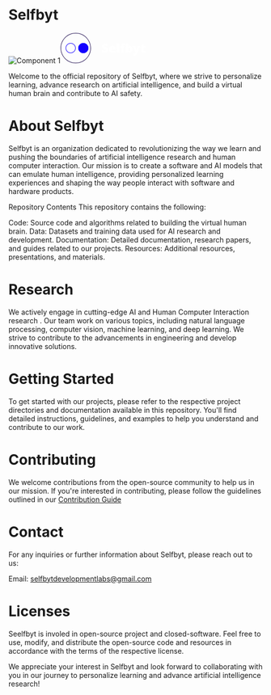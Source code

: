 # Selfbyt

![Component 1](https://github.com/Selfbyt/.github/assets/47054530/6231e44a-7897-46a6-a97a-66c458b12e5f)<svg width="168" height="60" viewBox="0 0 168 60" fill="none" xmlns="http://www.w3.org/2000/svg">
<path fill-rule="evenodd" clip-rule="evenodd" d="M30 59C46.0163 59 59 46.0163 59 30C59 13.9837 46.0163 1 30 1C13.9837 1 1 13.9837 1 30C1 46.0163 13.9837 59 30 59ZM30 60C46.5685 60 60 46.5685 60 30C60 13.4315 46.5685 0 30 0C13.4315 0 0 13.4315 0 30C0 46.5685 13.4315 60 30 60Z" fill="#2D1D5A"/>
<path fill-rule="evenodd" clip-rule="evenodd" d="M20 39C24.9706 39 29 34.9706 29 30C29 25.0294 24.9706 21 20 21C15.0294 21 11 25.0294 11 30C11 34.9706 15.0294 39 20 39ZM20 40C25.5228 40 30 35.5228 30 30C30 24.4772 25.5228 20 20 20C14.4772 20 10 24.4772 10 30C10 35.5228 14.4772 40 20 40Z" fill="#1400FF"/>
<path d="M55 30C55 35.5228 50.5228 40 45 40C39.4772 40 35 35.5228 35 30C35 24.4772 39.4772 20 45 20C50.5228 20 55 24.4772 55 30Z" fill="#1400FF"/>
<path fill-rule="evenodd" clip-rule="evenodd" d="M45 39C49.9706 39 54 34.9706 54 30C54 25.0294 49.9706 21 45 21C40.0294 21 36 25.0294 36 30C36 34.9706 40.0294 39 45 39ZM45 40C50.5228 40 55 35.5228 55 30C55 24.4772 50.5228 20 45 20C39.4772 20 35 24.4772 35 30C35 35.5228 39.4772 40 45 40Z" fill="#1804FF"/>
<path d="M94.0547 33.7969C94.0547 34.7266 93.8203 35.6094 93.3516 36.4453C92.8828 37.2734 92.1523 37.9453 91.1602 38.4609C90.1758 38.9766 88.9023 39.2344 87.3398 39.2344C86.5586 39.2344 85.8711 39.1992 85.2773 39.1289C84.6914 39.0586 84.1445 38.9453 83.6367 38.7891C83.1289 38.625 82.6016 38.4141 82.0547 38.1562V34.0312C82.9844 34.5 83.9219 34.8594 84.8672 35.1094C85.8125 35.3516 86.668 35.4727 87.4336 35.4727C87.8945 35.4727 88.2695 35.418 88.5586 35.3086C88.8555 35.1992 89.0742 35.0508 89.2148 34.8633C89.3555 34.668 89.4258 34.4453 89.4258 34.1953C89.4258 33.8984 89.3203 33.6484 89.1094 33.4453C88.9062 33.2344 88.5781 33.0156 88.125 32.7891C87.6719 32.5625 87.0742 32.2812 86.332 31.9453C85.6992 31.6484 85.125 31.3438 84.6094 31.0312C84.1016 30.7188 83.6641 30.3633 83.2969 29.9648C82.9375 29.5586 82.6602 29.0859 82.4648 28.5469C82.2695 28.0078 82.1719 27.3711 82.1719 26.6367C82.1719 25.5352 82.4414 24.6133 82.9805 23.8711C83.5273 23.1211 84.2852 22.5586 85.2539 22.1836C86.2305 21.8086 87.3555 21.6211 88.6289 21.6211C89.7461 21.6211 90.75 21.7461 91.6406 21.9961C92.5391 22.2461 93.3438 22.5312 94.0547 22.8516L92.6367 26.4258C91.9023 26.0898 91.1797 25.8242 90.4688 25.6289C89.7578 25.4258 89.0977 25.3242 88.4883 25.3242C88.0898 25.3242 87.7617 25.375 87.5039 25.4766C87.2539 25.5703 87.0664 25.6992 86.9414 25.8633C86.8242 26.0273 86.7656 26.2148 86.7656 26.4258C86.7656 26.6914 86.8672 26.9297 87.0703 27.1406C87.2812 27.3516 87.6289 27.582 88.1133 27.832C88.6055 28.0742 89.2734 28.3906 90.1172 28.7812C90.9531 29.1562 91.6641 29.5625 92.25 30C92.8359 30.4297 93.2812 30.9492 93.5859 31.5586C93.8984 32.1602 94.0547 32.9062 94.0547 33.7969Z" fill="white"/>
<path d="M102.41 25.4883C103.699 25.4883 104.812 25.7148 105.75 26.168C106.688 26.6133 107.41 27.2852 107.918 28.1836C108.426 29.082 108.68 30.207 108.68 31.5586V33.5977H100.488C100.527 34.293 100.785 34.8633 101.262 35.3086C101.746 35.7539 102.457 35.9766 103.395 35.9766C104.223 35.9766 104.98 35.8945 105.668 35.7305C106.363 35.5664 107.078 35.3125 107.812 34.9688V38.2617C107.172 38.5977 106.473 38.8438 105.715 39C104.957 39.1562 104 39.2344 102.844 39.2344C101.508 39.2344 100.312 38.9961 99.2578 38.5195C98.2031 38.043 97.3711 37.3047 96.7617 36.3047C96.1602 35.3047 95.8594 34.0195 95.8594 32.4492C95.8594 30.8555 96.1328 29.5469 96.6797 28.5234C97.2266 27.4922 97.9922 26.7305 98.9766 26.2383C99.9609 25.7383 101.105 25.4883 102.41 25.4883ZM102.574 28.6055C102.035 28.6055 101.582 28.7773 101.215 29.1211C100.855 29.457 100.645 29.9883 100.582 30.7148H104.52C104.512 30.3242 104.434 29.9688 104.285 29.6484C104.137 29.3281 103.918 29.0742 103.629 28.8867C103.348 28.6992 102.996 28.6055 102.574 28.6055Z" fill="white"/>
<path d="M115.852 39H111.27V20.7656H115.852V39Z" fill="white"/>
<path d="M127.137 29.1562H124.312V39H119.73V29.1562H117.973V26.9062L119.824 25.7812V25.5586C119.824 24.4102 119.977 23.4766 120.281 22.7578C120.586 22.0312 121.07 21.4961 121.734 21.1523C122.398 20.8086 123.266 20.6367 124.336 20.6367C125.023 20.6367 125.645 20.6914 126.199 20.8008C126.762 20.9102 127.348 21.0664 127.957 21.2695L126.973 24.2344C126.746 24.1719 126.492 24.1172 126.211 24.0703C125.938 24.0234 125.641 24 125.32 24C124.969 24 124.711 24.1094 124.547 24.3281C124.391 24.5391 124.312 24.8867 124.312 25.3711V25.7227H127.137V29.1562Z" fill="white"/>
<path d="M133.523 20.7656V24.8906C133.523 25.3594 133.508 25.8086 133.477 26.2383C133.445 26.6602 133.406 27.0586 133.359 27.4336H133.523C133.867 26.8945 134.316 26.4375 134.871 26.0625C135.426 25.6797 136.152 25.4883 137.051 25.4883C138.434 25.4883 139.562 26.0742 140.438 27.2461C141.32 28.418 141.762 30.1133 141.762 32.332C141.762 33.8398 141.559 35.1094 141.152 36.1406C140.746 37.1641 140.176 37.9375 139.441 38.4609C138.715 38.9766 137.871 39.2344 136.91 39.2344C135.973 39.2344 135.258 39.0742 134.766 38.7539C134.281 38.4258 133.867 38.0742 133.523 37.6992H133.242L132.516 39H128.941V20.7656H133.523ZM135.375 29.0859C134.953 29.0859 134.605 29.1836 134.332 29.3789C134.059 29.5742 133.855 29.8789 133.723 30.293C133.59 30.6992 133.523 31.2188 133.523 31.8516V32.4961C133.523 33.5273 133.66 34.293 133.934 34.793C134.215 35.293 134.711 35.543 135.422 35.543C135.961 35.543 136.375 35.2656 136.664 34.7109C136.953 34.1562 137.098 33.3477 137.098 32.2852C137.098 31.2227 136.957 30.4258 136.676 29.8945C136.395 29.3555 135.961 29.0859 135.375 29.0859Z" fill="white"/>
<path d="M142.781 25.7227H147.609L149.859 33.3398C149.891 33.4492 149.922 33.5859 149.953 33.75C149.984 33.9062 150.012 34.0742 150.035 34.2539C150.059 34.4336 150.074 34.6094 150.082 34.7812H150.176C150.215 34.4609 150.258 34.1836 150.305 33.9492C150.359 33.707 150.41 33.5117 150.457 33.3633L152.766 25.7227H157.441L152.191 39.8438C151.785 40.9219 151.312 41.8242 150.773 42.5508C150.242 43.2852 149.582 43.8359 148.793 44.2031C148.012 44.5781 147.039 44.7656 145.875 44.7656C145.453 44.7656 145.09 44.7422 144.785 44.6953C144.488 44.6562 144.227 44.6133 144 44.5664V40.9688C144.172 41 144.383 41.0312 144.633 41.0625C144.883 41.0938 145.145 41.1094 145.418 41.1094C145.926 41.1094 146.336 41.0078 146.648 40.8047C146.969 40.6016 147.23 40.332 147.434 39.9961C147.637 39.668 147.812 39.3125 147.961 38.9297L148.008 38.8125L142.781 25.7227Z" fill="white"/>
<path d="M165.539 35.6133C165.953 35.6133 166.332 35.5703 166.676 35.4844C167.02 35.3984 167.379 35.2891 167.754 35.1562V38.4961C167.254 38.7148 166.723 38.8906 166.16 39.0234C165.605 39.1641 164.895 39.2344 164.027 39.2344C163.168 39.2344 162.41 39.1016 161.754 38.8359C161.098 38.5625 160.586 38.0938 160.219 37.4297C159.859 36.7578 159.68 35.8242 159.68 34.6289V29.1562H158.074V27.293L160.113 25.8516L161.297 23.0625H164.297V25.7227H167.555V29.1562H164.297V34.3242C164.297 34.7539 164.406 35.0781 164.625 35.2969C164.844 35.5078 165.148 35.6133 165.539 35.6133Z" fill="white"/>
</svg>


Welcome to the official repository of Selfbyt, where we strive to personalize learning, advance research on artificial intelligence, and build a virtual human brain and contribute to AI safety.

# About Selfbyt
Selfbyt is an organization dedicated to revolutionizing the way we learn and pushing the boundaries of artificial intelligence research and human computer interaction. Our mission is to create a software and AI models that can emulate human intelligence, providing personalized learning experiences and shaping the way people interact with software and hardware products.

Repository Contents
This repository contains the following:

Code: Source code and algorithms related to building the virtual human brain.
Data: Datasets and training data used for AI research and development.
Documentation: Detailed documentation, research papers, and guides related to our projects.
Resources: Additional resources, presentations, and materials.

# Research
We actively engage in cutting-edge AI and Human Computer Interaction research . Our team work on various topics, including natural language processing, computer vision, machine learning, and deep learning. We strive to contribute to the advancements in engineering and develop innovative solutions.

# Getting Started
To get started with our projects, please refer to the respective project directories and documentation available in this repository. You'll find detailed instructions, guidelines, and examples to help you understand and contribute to our work.

# Contributing
We welcome contributions from the open-source community to help us in our mission. If you're interested in contributing, please follow the guidelines outlined in our [Contribution Guide](CONTRIBUTING.md)

# Contact
For any inquiries or further information about Selfbyt, please reach out to us:

Email: selfbytdevelopmentlabs@gmail.com
# Licenses
Seelfbyt is involed in open-source project and closed-software. Feel free to use, modify, and distribute the open-source code and resources in accordance with the terms of the respective license.

We appreciate your interest in Selfbyt and look forward to collaborating with you in our journey to personalize learning and advance artificial intelligence research!
